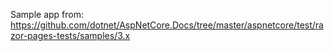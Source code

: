 Sample app from: https://github.com/dotnet/AspNetCore.Docs/tree/master/aspnetcore/test/razor-pages-tests/samples/3.x



